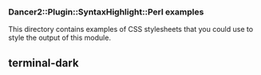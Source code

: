 ### Dancer2::Plugin::SyntaxHighlight::Perl examples

This directory contains examples of CSS stylesheets that you could use to style the output of this module.

## terminal-dark


